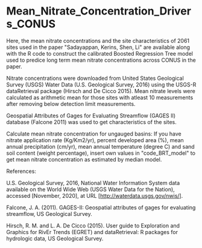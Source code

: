 # Mean_Nitrate_Concentration_Drivers_CONUS

Here, the mean nitrate concentrations and the site characteristics of 2061 sites used in the paper "Sadayappan, Kerins, Shen, Li" are available along with the R code to construct the calibrated Boosted Regression Tree model used to predice long term mean nitrate concentrations across CONUS in the paper. 

Nitrate concentrations were downloaded from United States Geological Survey (USGS) Water Data (U.S. Geological Survey, 2016) using the USGS-R dataRetrieval package (Hirsch and De Cicco 2015). Mean nitrate levels were calculated as arithmetic mean for those sites with atleast 10 measurements after removing below detection limit measurements. 

Geospatial Attributes of Gages for Evaluating Streamflow (GAGES II) database (Falcone 2011) was used to get characteristics of the sites.

Calculate mean nitrate concentration for ungauged basins: If you have nitrate application rate (Kg/Km2/yr), percent developed area (%), mean annual precipitation (cm/yr), mean annual temperature (degree C) and sand soil content (weight percentage), insert own values in "code_BRT_model" to get mean nitrate concentration as estimated by median model.

References:

U.S. Geological Survey, 2016, National Water Information System data available on the World Wide Web (USGS Water Data for the Nation), accessed [November, 2020], at URL [http://waterdata.usgs.gov/nwis/].

Falcone, J. A. (2011). GAGES-II: Geospatial attributes of gages for evaluating streamflow, US Geological Survey.

Hirsch, R. M. and L. A. De Cicco (2015). User guide to Exploration and Graphics for RivEr Trends (EGRET) and dataRetrieval: R packages for hydrologic data, US Geological Survey.

